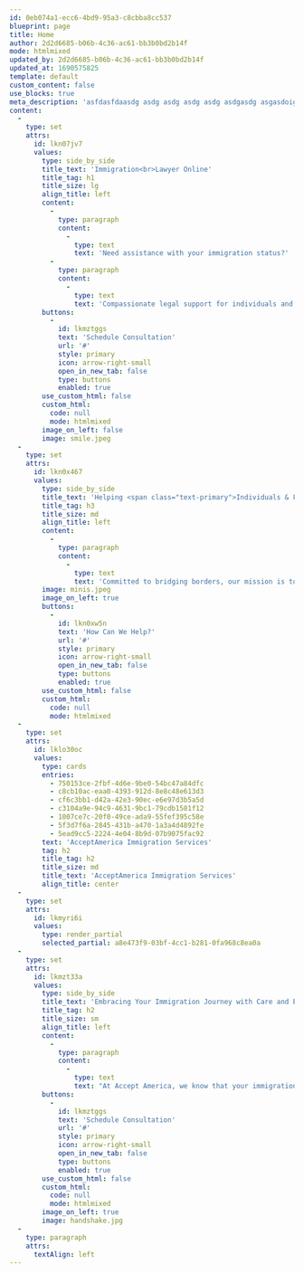 ```yaml
---
id: 0eb074a1-ecc6-4bd9-95a3-c8cbba8cc537
blueprint: page
title: Home
author: 2d2d6685-b06b-4c36-ac61-bb3b0bd2b14f
mode: htmlmixed
updated_by: 2d2d6685-b06b-4c36-ac61-bb3b0bd2b14f
updated_at: 1690575825
template: default
custom_content: false
use_blocks: true
meta_description: 'asfdasfdaasdg asdg asdg asdg asdg asdgasdg asgasdoig aosdg asfdasfdaasdg asdg asdg asdg asdg asdgasdg asgasdoig aosdg asfdasfdaasdg asdg asdg asdg asdg asdgasdg asgasdoig aosdg asfdasfdaasdg asdg asdg asdg asdg asdgasdg asgasdoig aosdg'
content:
  -
    type: set
    attrs:
      id: lkn07jv7
      values:
        type: side_by_side
        title_text: 'Immigration<br>Lawyer Online'
        title_tag: h1
        title_size: lg
        align_title: left
        content:
          -
            type: paragraph
            content:
              -
                type: text
                text: 'Need assistance with your immigration status?'
          -
            type: paragraph
            content:
              -
                type: text
                text: 'Compassionate legal support for individuals and families.'
        buttons:
          -
            id: lkmztggs
            text: 'Schedule Consultation'
            url: '#'
            style: primary
            icon: arrow-right-small
            open_in_new_tab: false
            type: buttons
            enabled: true
        use_custom_html: false
        custom_html:
          code: null
          mode: htmlmixed
        image_on_left: false
        image: smile.jpeg
  -
    type: set
    attrs:
      id: lkn0x467
      values:
        type: side_by_side
        title_text: 'Helping <span class="text-primary">Individuals & Families</span> With Their Immigration Needs'
        title_tag: h3
        title_size: md
        align_title: left
        content:
          -
            type: paragraph
            content:
              -
                type: text
                text: 'Committed to bridging borders, our mission is to provide comprehensive and compassionate legal support for individuals and families striving to start a new chapter in the United States. We believe in the American Dream and are dedicated to making it a reality for our clients, navigating the complexities of the immigration process with expertise, integrity, and an unwavering commitment to our clients’ success.'
        image: minis.jpeg
        image_on_left: true
        buttons:
          -
            id: lkn0xw5n
            text: 'How Can We Help?'
            url: '#'
            style: primary
            icon: arrow-right-small
            open_in_new_tab: false
            type: buttons
            enabled: true
        use_custom_html: false
        custom_html:
          code: null
          mode: htmlmixed
  -
    type: set
    attrs:
      id: lklo30oc
      values:
        type: cards
        entries:
          - 750153ce-2fbf-4d6e-9be0-54bc47a84dfc
          - c8cb10ac-eaa0-4393-912d-8e8c48e613d3
          - cf6c3bb1-d42a-42e3-90ec-e6e97d3b5a5d
          - c3104a9e-94c9-4631-9bc1-79cdb1581f12
          - 1007ce7c-20f0-49ce-ada9-55fef395c58e
          - 5f3d7f6a-2845-431b-a470-1a3a4d4892fe
          - 5ead9cc5-2224-4e04-8b9d-07b9075fac92
        text: 'AcceptAmerica Immigration Services'
        tag: h2
        title_tag: h2
        title_size: md
        title_text: 'AcceptAmerica Immigration Services'
        align_title: center
  -
    type: set
    attrs:
      id: lkmyri6i
      values:
        type: render_partial
        selected_partial: a8e473f9-03bf-4cc1-b281-0fa968c8ea0a
  -
    type: set
    attrs:
      id: lkmzt33a
      values:
        type: side_by_side
        title_text: 'Embracing Your Immigration Journey with Care and Expertise'
        title_tag: h2
        title_size: sm
        align_title: left
        content:
          -
            type: paragraph
            content:
              -
                type: text
                text: "At Accept America, we know that your immigration journey is about more than just navigating legal procedures. It's about you, your family, your dreams, your future. Our team is not only well-versed in immigration laws, but we're also passionate about understanding and supporting you on a personal level."
        buttons:
          -
            id: lkmztggs
            text: 'Schedule Consultation'
            url: '#'
            style: primary
            icon: arrow-right-small
            open_in_new_tab: false
            type: buttons
            enabled: true
        use_custom_html: false
        custom_html:
          code: null
          mode: htmlmixed
        image_on_left: true
        image: handshake.jpg
  -
    type: paragraph
    attrs:
      textAlign: left
---
```

